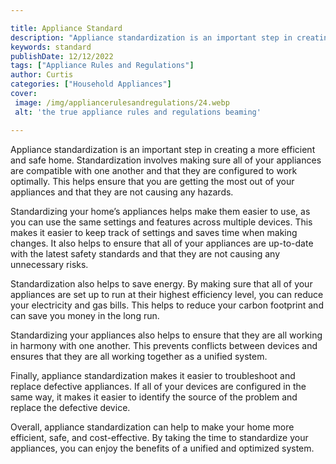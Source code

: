 ```yaml
---

title: Appliance Standard
description: "Appliance standardization is an important step in creating a more efficient and safe home. Standardization involves making sure al...scroll on and keep learning"
keywords: standard
publishDate: 12/12/2022
tags: ["Appliance Rules and Regulations"]
author: Curtis
categories: ["Household Appliances"]
cover: 
 image: /img/appliancerulesandregulations/24.webp
 alt: 'the true appliance rules and regulations beaming'

---
```


Appliance standardization is an important step in creating a more efficient and safe home. Standardization involves making sure all of your appliances are compatible with one another and that they are configured to work optimally. This helps ensure that you are getting the most out of your appliances and that they are not causing any hazards.

Standardizing your home’s appliances helps make them easier to use, as you can use the same settings and features across multiple devices. This makes it easier to keep track of settings and saves time when making changes. It also helps to ensure that all of your appliances are up-to-date with the latest safety standards and that they are not causing any unnecessary risks.

Standardization also helps to save energy. By making sure that all of your appliances are set up to run at their highest efficiency level, you can reduce your electricity and gas bills. This helps to reduce your carbon footprint and can save you money in the long run.

Standardizing your appliances also helps to ensure that they are all working in harmony with one another. This prevents conflicts between devices and ensures that they are all working together as a unified system.

Finally, appliance standardization makes it easier to troubleshoot and replace defective appliances. If all of your devices are configured in the same way, it makes it easier to identify the source of the problem and replace the defective device.

Overall, appliance standardization can help to make your home more efficient, safe, and cost-effective. By taking the time to standardize your appliances, you can enjoy the benefits of a unified and optimized system.

